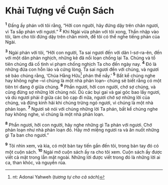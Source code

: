 # Khải Tượng về Cuộn Sách

<sup><b>1</b></sup> Ðấng ấy phán với tôi rằng, “Hỡi con người, hãy đứng dậy trên chân ngươi, vì Ta sắp phán với ngươi.” <sup><b>2</b></sup> Khi Ngài vừa phán với tôi xong, Thần nhập vào tôi, làm cho tôi đứng dậy trên chân mình, để tôi có thể nghe tiếng phán của Ngài.

<sup><b>3</b></sup> Ngài phán với tôi, “Hỡi con người, Ta sai ngươi đến với dân I-sơ-ra-ên, đến với một dân phản nghịch, những kẻ đã nổi loạn chống lại Ta. Chúng và tổ tiên chúng đã cố tình vi phạm chống nghịch Ta cho đến ngày nay. <sup><b>4</b></sup> Ðó là những đứa con hỗn láo và cứng lòng. Ta sai ngươi đến với chúng, và ngươi sẽ bảo chúng rằng, ‘Chúa Hằng Hữu[^1-a9de8725-941c-4119-bdce-583565270e22] phán thế nầy.’ <sup><b>5</b></sup> Bất kể chúng nghe hay không nghe –vì chúng là một nhà phản loạn– chúng sẽ biết rằng có một tiên tri đang ở giữa chúng. <sup><b>6</b></sup> Phần ngươi, hỡi con người, chớ sợ chúng, và cũng đừng sợ những lời chúng nói. Dù các bụi gai và gai góc bao lấy ngươi, và dù ngươi phải ở giữa các bò cạp đi nữa, ngươi chớ sợ những lời của chúng, và đừng kinh hãi khi chúng trừng ngó ngươi, vì chúng là một nhà phản loạn. <sup><b>7</b></sup> Ngươi sẽ nói với chúng những lời Ta phán, bất kể chúng nghe hay không nghe, vì chúng là một nhà phản loạn.

<sup><b>8</b></sup> Phần ngươi, hỡi con người, hãy nghe những gì Ta phán với ngươi. Chớ phản loạn như nhà phản loạn đó. Hãy mở miệng ngươi ra và ăn nuốt những gì Ta ban cho ngươi.”

<sup><b>9</b></sup> Tôi nhìn xem, và kìa, có một bàn tay tiến gần đến tôi, trong bàn tay đó có một cuộn sách. <sup><b>10</b></sup> Ngài mở cuộn sách ấy ra cho tôi xem. Cuộn sách ấy được viết cả mặt trong lẫn mặt ngoài. Những lời được viết trong đó là những lời ai ca, than khóc, và nguyền rủa.

[^1-a9de8725-941c-4119-bdce-583565270e22]: nt: Adonai Yahweh (_tương tự cho cả sách_)
